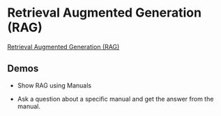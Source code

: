 # Retrieval Augmented Generation (RAG)

[Retrieval Augmented Generation (RAG)](https://learn.microsoft.com/en-us/azure/ai-foundry/concepts/retrieval-augmented-generation)

## Demos

- Show RAG using Manuals

- Ask a question about a specific manual and get the answer from the manual.
